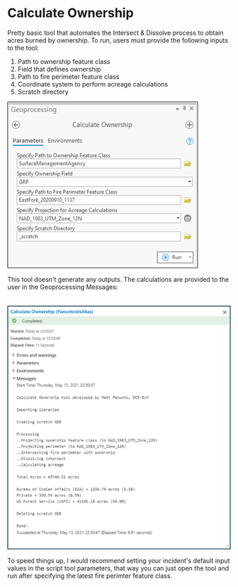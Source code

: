 # Calculate Ownership

Pretty basic tool that automates the Intersect & Dissolve process to obtain acres burned by ownership. To run, users must provide the following inputs to the tool:
1. Path to ownership feature class
2. Field that defines ownership
3. Path to fire perimeter feature class
4. Coordinate system to perform acreage calculations
5. Scratch directory







![screenshot_CalculateOwnership_1.png](/docs/screenshot_CalculateOwnership_1.png?raw=true)







This tool doesn't generate any outputs. The calculations are provided to the user in the Geoprocessing Messages:
\
\
\
![screenshot_CalculateOwnership_2.png](/docs/screenshot_CalculateOwnership_2.png?raw=true)

To speed things up, I would recommend setting your incident's default input values in the script tool parameters, that way you can just open the tool and run after specifying the latest fire perimter feature class.
